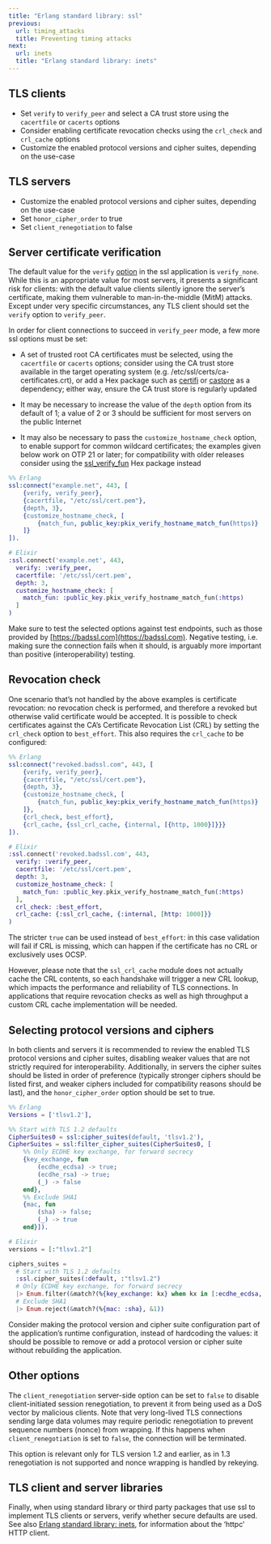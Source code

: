 ```yaml
---
title: "Erlang standard library: ssl"
previous:
  url: timing_attacks
  title: Preventing timing attacks
next:
  url: inets
  title: "Erlang standard library: inets"
---
```


## TLS clients

* Set `verify` to `verify_peer` and select a CA trust store using the `cacertfile` or `cacerts` options
* Consider enabling certificate revocation checks using the `crl_check` and `crl_cache` options
* Customize the enabled protocol versions and cipher suites, depending on the use-case

## TLS servers

* Customize the enabled protocol versions and cipher suites, depending on the use-case
* Set `honor_cipher_order` to true
* Set `client_renegotiation` to false

## Server certificate verification

The default value for the `verify` [option](https://erlang.org/doc/man/ssl.html#TLS/DTLS%20OPTION%20DESCRIPTIONS%20-%20CLIENT) in the ssl application is `verify_none`. While this is an appropriate value for most servers, it presents a significant risk for clients: with the default value clients silently ignore the server’s certificate, making them vulnerable to man-in-the-middle (MitM) attacks. Except under very specific circumstances, any TLS client should set the `verify` option to `verify_peer`.

In order for client connections to succeed in `verify_peer` mode, a few more ssl options must be set:

* A set of trusted root CA certificates must be selected, using the `cacertfile` or `cacerts` options; consider using the CA trust store available in the target operating system (e.g. /etc/ssl/certs/ca-certificates.crt), or add a Hex package such as [certifi](https://hex.pm/packages/certifi) or [castore](https://hex.pm/packages/castore) as a dependency; either way, ensure the CA trust store is regularly updated

* It may be necessary to increase the value of the `depth` option from its default of 1; a value of 2 or 3 should be sufficient for most servers on the public Internet

* It may also be necessary to pass the `customize_hostname_check` option, to enable support for common wildcard certificates; the examples given below work on OTP 21 or later; for compatibility with older releases consider using the [ssl_verify_fun](https://hex.pm/packages/ssl_verify_fun) Hex package instead

```erlang
%% Erlang
ssl:connect("example.net", 443, [
    {verify, verify_peer},
    {cacertfile, "/etc/ssl/cert.pem"},
    {depth, 3},
    {customize_hostname_check, [
        {match_fun, public_key:pkix_verify_hostname_match_fun(https)}
    ]}
]).
```

```elixir
# Elixir
:ssl.connect('example.net', 443,
  verify: :verify_peer,
  cacertfile: '/etc/ssl/cert.pem',
  depth: 3,
  customize_hostname_check: [
    match_fun: :public_key.pkix_verify_hostname_match_fun(:https)
  ]
)
```

Make sure to test the selected options against test endpoints, such as those provided by [https://badssl.com](https://badssl.com). Negative testing, i.e. making sure the connection fails when it should, is arguably more important than positive (interoperability) testing.

## Revocation check

One scenario that’s not handled by the above examples is certificate revocation: no revocation check is performed, and therefore a revoked but otherwise valid certificate would be accepted. It is possible to check certificates against the CA’s Certificate Revocation List (CRL) by setting the `crl_check` option to `best_effort`. This also requires the `crl_cache` to be configured:

```erlang
%% Erlang
ssl:connect("revoked.badssl.com", 443, [
    {verify, verify_peer},
    {cacertfile, "/etc/ssl/cert.pem"},
    {depth, 3},
    {customize_hostname_check, [
        {match_fun, public_key:pkix_verify_hostname_match_fun(https)}
    ]},
    {crl_check, best_effort},
    {crl_cache, {ssl_crl_cache, {internal, [{http, 1000}]}}}
]).
```

```elixir
# Elixir
:ssl.connect('revoked.badssl.com', 443,
  verify: :verify_peer,
  cacertfile: '/etc/ssl/cert.pem',
  depth: 3,
  customize_hostname_check: [
    match_fun: :public_key.pkix_verify_hostname_match_fun(:https)
  ],
  crl_check: :best_effort,
  crl_cache: {:ssl_crl_cache, {:internal, [http: 1000]}}
)
```

The stricter `true` can be used instead of `best_effort`: in this case validation will fail if CRL is missing, which can happen if the certificate has no CRL or exclusively uses OCSP.

However, please note that the `ssl_crl_cache` module does not actually cache the CRL contents, so each handshake will trigger a new CRL lookup, which impacts the performance and reliability of TLS connections. In applications that require revocation checks as well as high throughput a custom CRL cache implementation will be needed.

## Selecting protocol versions and ciphers

In both clients and servers it is recommended to review the enabled TLS protocol versions and cipher suites, disabling weaker values that are not strictly required for interoperability. Additionally, in servers the cipher suites should be listed in order of preference (typically stronger ciphers should be listed first, and weaker ciphers included for compatibility reasons should be last), and the `honor_cipher_order` option should be set to true.

```erlang
%% Erlang
Versions = ['tlsv1.2'],

%% Start with TLS 1.2 defaults
CipherSuites0 = ssl:cipher_suites(default, 'tlsv1.2'),
CipherSuites = ssl:filter_cipher_suites(CipherSuites0, [
    %% Only ECDHE key exchange, for forward secrecy
    {key_exchange, fun
        (ecdhe_ecdsa) -> true;
        (ecdhe_rsa) -> true;
        (_) -> false
    end},
    %% Exclude SHA1
    {mac, fun
        (sha) -> false;
        (_) -> true
    end}]).
```

```elixir
# Elixir
versions = [:"tlsv1.2"]

ciphers_suites =
  # Start with TLS 1.2 defaults
  :ssl.cipher_suites(:default, :"tlsv1.2")
  # Only ECDHE key exchange, for forward secrecy
  |> Enum.filter(&match?(%{key_exchange: kx} when kx in [:ecdhe_ecdsa, :ecdhe_rsa], &1))
  # Exclude SHA1
  |> Enum.reject(&match?(%{mac: :sha}, &1))
```

Consider making the protocol version and cipher suite configuration part of the application’s runtime configuration, instead of hardcoding the values: it should be possible to remove or add a protocol version or cipher suite without rebuilding the application.

## Other options

The `client_renegotiation` server-side option can be set to `false` to disable client-initiated session renegotiation, to prevent it from being used as a DoS vector by malicious clients. Note that very long-lived TLS connections sending large data volumes may require periodic renegotiation to prevent sequence numbers (nonce) from wrapping. If this happens when `client_renegotiation` is set to `false`, the connection will be terminated.

This option is relevant only for TLS version 1.2 and earlier, as in 1.3 renegotiation is not supported and nonce wrapping is handled by rekeying.

## TLS client and server libraries

Finally, when using standard library or third party packages that use ssl to implement TLS clients or servers, verify whether secure defaults are used. See also [Erlang standard library: inets](inets), for information about the ‘httpc’ HTTP client.
